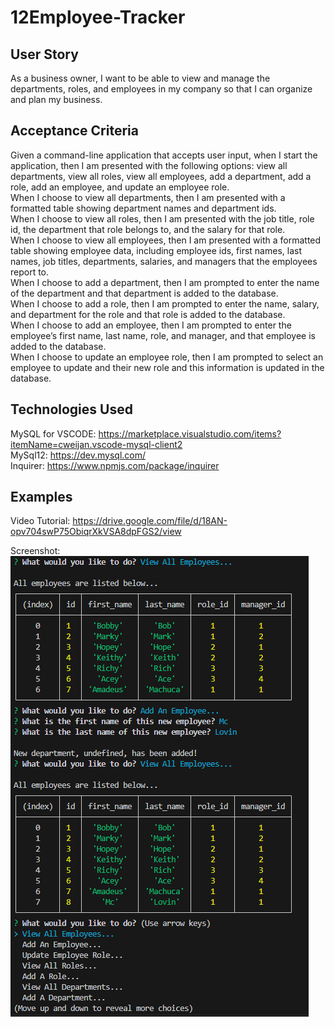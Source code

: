 # 12Employee-Tracker

## User Story

As a business owner, I want to be able to view and manage the departments, roles, and employees in my company so that I can organize and plan my business.

## Acceptance Criteria

Given a command-line application that accepts user input, when I start the application, then I am presented with the following options: view all departments, view all roles, view all employees, add a department, add a role, add an employee, and update an employee role.
<br>When I choose to view all departments, then I am presented with a formatted table showing department names and department ids.
<br>When I choose to view all roles, then I am presented with the job title, role id, the department that role belongs to, and the salary for that role.
<br>When I choose to view all employees, then I am presented with a formatted table showing employee data, including employee ids, first names, last names, job titles, departments, salaries, and managers that the employees report to.
<br>When I choose to add a department, then I am prompted to enter the name of the department and that department is added to the database.
<br>When I choose to add a role, then I am prompted to enter the name, salary, and department for the role and that role is added to the database.
<br>When I choose to add an employee, then I am prompted to enter the employee’s first name, last name, role, and manager, and that employee is added to the database.
<br>When I choose to update an employee role, then I am prompted to select an employee to update and their new role and this information is updated in the database.

## Technologies Used

MySQL for VSCODE: https://marketplace.visualstudio.com/items?itemName=cweijan.vscode-mysql-client2
<br> MySql12: https://dev.mysql.com/
<br> Inquirer: https://www.npmjs.com/package/inquirer

## Examples

Video Tutorial: https://drive.google.com/file/d/18AN-opv704swP75ObiqrXkVSA8dpFGS2/view

Screenshot:
![alt text](./Images/Screenshot%202023-08-30%20174326.png)